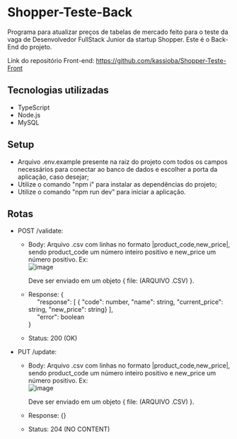 # Shopper-Teste-Back

Programa para atualizar preços de tabelas de mercado feito para o teste da vaga de Desenvolvedor FullStack Junior da startup Shopper. 
Este é o Back-End do projeto.

Link do repositório Front-end: https://github.com/kassioba/Shopper-Teste-Front


## Tecnologias utilizadas
  - TypeScript
  - Node.js
  - MySQL

## Setup
 - Arquivo .env.example presente na raiz do projeto com todos os campos necessários para conectar ao banco de dados e escolher a porta da aplicação, caso desejar;
 - Utilize o comando "npm i" para instalar as dependências do projeto;
 - Utilize o comando "npm run dev" para iniciar a aplicação.

## Rotas 
 - POST /validate:
   - Body: Arquivo .csv com linhas no formato |product_code,new_price|, sendo product_code um número inteiro positivo e new_price um número positivo.
        Ex:              
            ![image](https://github.com/kassioba/Shopper-Teste-Back/assets/114841639/9ed7e32d-6315-40a3-9daf-a033a3cc8849)

      Deve ser enviado em um objeto { file: (ARQUIVO .CSV) }.
   -  Response: {  
     &nbsp;&nbsp;&nbsp;&nbsp;&nbsp;"response": [ { "code": number, "name": string, "current_price": string, "new_price": string} ],  
     &nbsp;&nbsp;&nbsp;&nbsp;&nbsp;"error": boolean  
           }  
    - Status: 200 (OK)

- PUT /update:
   - Body: Arquivo .csv com linhas no formato |product_code,new_price|, sendo product_code um número inteiro positivo e new_price um número positivo.
        Ex:              
            ![image](https://github.com/kassioba/Shopper-Teste-Back/assets/114841639/9ed7e32d-6315-40a3-9daf-a033a3cc8849)

      Deve ser enviado em um objeto { file: (ARQUIVO .CSV) }.
  - Response: {}
  - Status: 204 (NO CONTENT)
